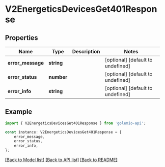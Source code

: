 # V2EnergeticsDevicesGet401Response


## Properties

Name | Type | Description | Notes
------------ | ------------- | ------------- | -------------
**error_message** | **string** |  | [optional] [default to undefined]
**error_status** | **number** |  | [optional] [default to undefined]
**error_info** | **string** |  | [optional] [default to undefined]

## Example

```typescript
import { V2EnergeticsDevicesGet401Response } from 'golemio-api';

const instance: V2EnergeticsDevicesGet401Response = {
    error_message,
    error_status,
    error_info,
};
```

[[Back to Model list]](../README.md#documentation-for-models) [[Back to API list]](../README.md#documentation-for-api-endpoints) [[Back to README]](../README.md)
